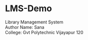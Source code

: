 # LMS-Demo
Library Management System
<br>
Author Name: Sana
<br>
College: Gvt Polytechnic Vijayapur
120
